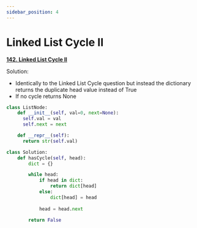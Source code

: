 ```yaml
---
sidebar_position: 4
---
```


# Linked List Cycle II

**[142. Linked List Cycle II](https://leetcode.com/problems/linked-list-cycle-ii/)**

Solution:
 - Identically to the Linked List Cycle question but instead the dictionary returns the duplicate head value instead of True
 - If no cycle returns None

```python
class ListNode:
    def __init__(self, val=0, next=None):
      self.val = val
      self.next = next

    def __repr__(self):
      return str(self.val)

class Solution:
    def hasCycle(self, head):
        dict = {}

        while head:
            if head in dict:
                return dict[head]
            else:
                dict[head] = head
            
            head = head.next
        
        return False
```

